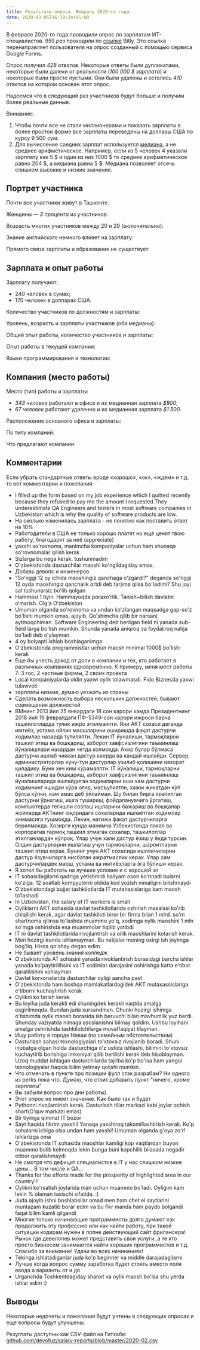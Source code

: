 ```yaml
---
title: Результаты опроса. Февраль 2020-го года.
date: 2020-03-05T16:19:24+05:00
---
```


В феврале 2020-го года проводили опрос по зарплатам ИТ-специалистов. _959 раз_ проходили по [ссылке](http://bit.ly/uzb-it-salaries-2020-02) Bitly. Это ссылка перенаправляет пользователя на опрос созданный с помощью сервиса Google Forms.

<!-- prettier-ignore -->
Опрос получил _428 ответов_. Некоторые ответы были дупликатами, некоторые были далеки от реальности (_100 000 $ зарплата_) и некоторые были просто пустыми. Они были удалены и остались _410 ответов_ на котором основан этот опрос.

Надеемся что в следующий раз участников будут больше и получим более реальные данные.

Внимание:

1. Чтобы почти все не стали миллионерами и показать зарплаты в более простой форме все зарплаты переведены на доллары США по курсу 9 500 сум.
2. Для вычисление средних зарплат используется [медиана](<https://ru.wikipedia.org/wiki/Медиана_(статистика)>), а не среднее арифметическое. Например, если из 5 человек 4 указали зарплату как 5 $ и один из них 1000 $ то среднее арифметическое равно 204 $, а медиана равна 5 $. Медиана позволяет отсечь слишком высокие и низкие значения.

## Портрет участника

Почти все участники живут в Ташкенте.

<canvas id="chart-regions"></canvas>

<script>
    var ctx = document.getElementById('chart-regions').getContext('2d');
    var chart = new Chart(ctx, {
        type: 'horizontalBar',
        data: {
            labels: [
                'Андижанская область',
                'Бухарская область',
                'Джизакская область',
                'Кашкадарьинская область',
                'Навоийская область',
                'Наманганская область',
                'Республика Каракалпакстан',
                'Самаркандская область',
                'Сурхандарьинская область',
                'Ташкент',
                'Ташкентская область',
                'Ферганская область',
                'Хорезмская область'
            ],
            datasets: [{
                label: 'Участники',
                data: [4, 1, 2, 2, 1, 5, 2, 6, 2, 358, 10, 10, 7],
                borderWidth: 0,
                backgroundColor: '#708090'
            }]
        }
    });
</script>

Женщины — _3 процента_ из участников:

<canvas id="chart-gender"></canvas>

<script>
    var ctx = document.getElementById('chart-gender').getContext('2d');
    var chart = new Chart(ctx, {
        type: 'pie',
        data: {
            labels: [
                'Женщины',
                'Мужчины'
            ],
            datasets: [{
                label: 'Участники',
                data: [13, 397],
                borderWidth: 0,
                backgroundColor: ['rgb(54, 162, 235)', 'rgb(255, 205, 86)']
            }]
        },
        options: {
            cutoutPercentage: 50
        }
    });
</script>

Возрасть многих участников между 20 и 29 (включительно):

<canvas id="chart-age-intervals"></canvas>

<script>
    var ctx = document.getElementById('chart-age-intervals').getContext('2d');
    var chart = new Chart(ctx, {
        type: 'pie',
        data: {
            labels: [
                '10—19 лет',
                '20—29 лет',
                '30—39 лет',
                '40—49 лет'
            ],
            datasets: [{
                label: 'Участники',
                data: [11, 271, 121, 7],
                borderWidth: 0,
                backgroundColor: ['rgb(54, 162, 235)', 'rgba(75, 192, 192)', 'rgba(153, 102, 255)', 'rgba(255, 159, 64)']
            }]
        },
        options: {
            cutoutPercentage: 50
        }
    });
</script>

Знание английского немного влияет на зарплату:

<canvas id="chart-english-levels"></canvas>

<script>
    var ctx = document.getElementById('chart-english-levels').getContext('2d');
    var chart = new Chart(ctx, {
        type: 'bar',
        data: {
            labels: [
                'Beginner',
                'Intermediate',
                'Upper Intermediate',
                'Advanced'
            ],
            datasets: [{
                label: 'Зарплата',
                data: [589, 800, 1053, 1000],
                borderWidth: 0,
                backgroundColor: ['rgb(54, 162, 235)', 'rgba(75, 192, 192)', 'rgba(153, 102, 255)', 'rgba(255, 159, 64)']
            }]
        }
    });
</script>

Прямого связа зарплаты и образование не существует:

<canvas id="chart-education"></canvas>

<script>
    var ctx = document.getElementById('chart-education').getContext('2d');
    var chart = new Chart(ctx, {
        type: 'bar',
        data: {
            labels: [
                'Среднее',
                'Колледж',
                'Незаконченное высшее',
                'Высшее'
            ],
            datasets: [
                {
                    label: 'Участники',
                    data: [17, 34, 85, 274],
                    borderWidth: 0,
                    backgroundColor: ['rgb(54, 162, 235)', 'rgba(75, 192, 192)', 'rgba(153, 102, 255)', 'rgba(255, 159, 64)']
                },
                {
                    label: 'Зарплата',
                    data: [1053, 500, 632, 905],
                    borderWidth: 0,
                    backgroundColor: ['rgb(54, 162, 235)', 'rgba(75, 192, 192)', 'rgba(153, 102, 255)', 'rgba(255, 159, 64)']
                }
            ]
        }
    });
</script>

## Зарплата и опыт работы

Зарплату получают:

- 240 человек в сумах;
- 170 человек в долларах США.

Количество участников по должностям и зарплаты:

<canvas id="chart-positions-and-salaries" style="height: 600px"></canvas>

<script>
    var ctx = document.getElementById('chart-positions-and-salaries').getContext('2d');
    var backgroundColors = ['#C09BD8', '#E6E4CE', '#646881', '#686963', '#EED7C5', '#E2856E', '#CDACA1', '#CD8987', '#F1BB87', '#ABE188', '#5B8E7D', '#564256', '#7BA098', '#423B0B', '#BFB7B6', '#2C0703', '#DA9F93', '#07393C'];
    var chart = new Chart(ctx, {
        type: 'horizontalBar',
        data: {
            labels: [
                'Automation Engineer',
                'Business Analyst',
                'CIO',
                'CTO, Director of Engineering',
                'Data Scientist',
                'Database Administrator',
                'Designer',
                'DevOps Engineer',
                'ERP/CRM',
                'Hardware Engineer',
                'Network Engineer',
                'Product Manager',
                'Project Manager',
                'QA Engineer',
                'Software Engineer',
                'System Administrator',
                'System Architect',
                'Team Lead'
            ],
            datasets: [
                {
                    label: 'Участники',
                    data: [1, 1, 1, 20, 8, 2, 30, 4, 3, 2, 2, 4, 13, 15, 258, 4, 14, 28],
                    borderWidth: 0,
                    backgroundColor: backgroundColors
                },
                {
                    label: 'Зарплата',
                    data: [316, 526, 632, 1434, 895, 395, 1389, 1000, 1474, 1132, 868, 1105, 1053, 526, 795, 820, 487, 1126],
                    borderWidth: 0,
                    backgroundColor: backgroundColors
                }
            ]
        }
    });
</script>

Уровень, возрасть и зарплаты участников (оба медианы):

<canvas id="chart-levels-and-salaries"></canvas>

<script>
    var ctx = document.getElementById('chart-levels-and-salaries').getContext('2d');
    var chart = new Chart(ctx, {
        type: 'horizontalBar',
        data: {
            labels: [
                'Junior',
                'Middle',
                'Senior',
                'Lead'
            ],
            datasets: [
                {
                    label: 'Участники',
                    data: [76, 188, 108, 35],
                    borderWidth: 0,
                    backgroundColor: '#E55934'
                },
                {
                    label: 'Возрасть',
                    data: [23, 25, 30, 32],
                    borderWidth: 0,
                    backgroundColor: '#7871AA'
                },
                {
                    label: 'Зарплата',
                    data: [316, 750, 1298, 1600],
                    borderWidth: 0,
                    backgroundColor: '#5BC0EB'
                }
            ]
        }
    });
</script>

Общий опыт работы, количество участников и зарплаты:

<canvas id="chart-experience-and-salaries"></canvas>

<script>
    var ctx = document.getElementById('chart-experience-and-salaries').getContext('2d');
    var chart = new Chart(ctx, {
        type: 'horizontalBar',
        data: {
            labels: [
                '<1',
                '1-3',
                '3-5',
                '5-7',
                '7-10',
                '>10'
            ],
            datasets: [
                {
                    label: 'Участники',
                    data: [41, 135, 81, 46, 52, 55],
                    borderWidth: 0,
                    backgroundColor: '#E55934'
                },
                {
                    label: 'Зарплата',
                    data: [316, 526, 947, 1076, 1316, 1579],
                    borderWidth: 0,
                    backgroundColor: '#5BC0EB'
                }
            ]
        }
    });
</script>

Опыт работы в текущей компании:

<canvas id="chart-experience-at-current-company"></canvas>

<script>
    var ctx = document.getElementById('chart-experience-at-current-company').getContext('2d');
    var chart = new Chart(ctx, {
        type: 'horizontalBar',
        data: {
            labels: [
                '<1',
                '1-3',
                '3-5',
                '5-7',
                '7-10',
                '>10'
            ],
            datasets: [
                {
                    label: 'Участники',
                    data: [168, 153, 45, 17, 19, 8],
                    borderWidth: 0,
                    backgroundColor: '#E55934'
                },
                {
                    label: 'Зарплата',
                    data: [526, 1000, 1158, 1579, 1000, 1053],
                    borderWidth: 0,
                    backgroundColor: '#5BC0EB'
                }
            ]
        }
    });
</script>

Языки программирования и технологии:

<canvas id="chart-technologies" style="height: 700px"></canvas>

<script>
    var ctx = document.getElementById('chart-technologies').getContext('2d');
    var chart = new Chart(ctx, {
        type: 'horizontalBar',
        data: {
            labels: [
                'PHP',
                'Frontend Development (JavaScript/TypeScript)',
                'Web (HTML/CSS)',
                'C#/.NET',
                'Java/Scala',
                'iOS (Swift/Objective C)',
                'C/C++',
                'Game Development (Unity/Unreal Engine)',
                'SQL/PL-SQL',
                'Python',
                'Selenium',
                'Cordova',
                'Ionic',
                '1C',
                'Vue.js',
                'AWS',
                'Ruby',
                'Delphi',
                'Android (Kotlin/Java)',
                'MERN',
                'Golang',
                'React',
                'React Native',
                'Flutter',
                'Cisco',
                'Node.js',
                'ActionScript3',
                'ABAP',
                'Clojure',
                'Dart',
                'IIS',
                'Yii 2',
                'Django',
                'Qt Framework'
            ],
            datasets: [
                {
                    label: 'Количество голосов',
                    data: [92, 141, 158, 56, 91, 34, 34, 3, 102, 75, 1, 1, 1, 1, 1, 1, 1, 3, 63, 1, 12, 4, 2, 1, 1, 6, 1, 4, 1, 1, 1, 1, 1, 1],
                    borderWidth: 0,
                    backgroundColor: '#7F96FF'
                }
            ]
        }
    });
</script>

## Компания (место работы)

Место (тип) работы и зарплаты:

<!-- prettier-ignore -->
- _343 человек_ работают в офисе и их медианная зарплата _$800_;
- _67 человек_ работают удаленно и их медианная зарплата _$1 500_.

Расположение основного офиса и зарплаты:

<canvas id="chart-office-locations-and-salaries"></canvas>

<script>
    var ctx = document.getElementById('chart-office-locations-and-salaries').getContext('2d');
    var backgroundColors = ['#C09BD8', '#E6E4CE', '#646881', '#686963', '#EED7C5', '#E2856E', '#CDACA1', '#CD8987', '#F1BB87', '#ABE188', '#5B8E7D'];
    var chart = new Chart(ctx, {
        type: 'horizontalBar',
        data: {
            labels: [
                'Фриланс',
                'Европа', 
                'Израиль', 
                'Малайзия', 
                'ОАЭ',
                'Российская Федерация', 
                'Сингапур',
                'СНГ',
                'США', 
                'Узбекистан', 
                'Южная Корея'
            ],
            datasets: [
                {
                    label: 'Участники',
                    data: [1, 30, 1, 7, 1, 23, 2, 3, 40, 298, 4],
                    borderWidth: 0,
                    backgroundColor: backgroundColors
                },
                {
                    label: 'Зарплата',
                    data: [1579, 1487, 900, 900, 1000, 1200, 1705, 1474, 1842, 658, 1050],
                    borderWidth: 0,
                    backgroundColor: backgroundColors
                }
            ]
        }
    });
</script>

По типу компаний:

<canvas id="chart-company-type-and-salaries"></canvas>

<script>
    var ctx = document.getElementById('chart-company-type-and-salaries').getContext('2d');
    var chart = new Chart(ctx, {
        type: 'horizontalBar',
        data: {
            labels: [
                'Outsourcing', 
                'Outstaffing', 
                'Государственное учреждение', 
                'Продуктовая', 
                'Сервисная', 
                'Стартап'
            ],
            datasets: [
                {
                    label: 'Участники',
                    data: [71, 25, 75, 134, 18, 87],
                    borderWidth: 0,
                    backgroundColor: '#685762'
                },
                {
                    label: 'Запрлата',
                    data: [1200, 842, 632, 903, 579, 800],
                    borderWidth: 0,
                    backgroundColor: '#9B9987'
                }
            ]
        }
    });
</script>

Что предлагают компании:

<canvas id="chart-benefits"></canvas>

<script>
    var ctx = document.getElementById('chart-benefits').getContext('2d');
    var chart = new Chart(ctx, {
        type: 'horizontalBar',
        data: {
            labels: [
                'Кофе, чай, печеньки в офисе',
                'Предоставление необходимой техники за счёт компании или выделение средств на её приобретение',
                'Компенсация проезда или затрат на бензин',
                'Бонусы от завершённых проектов',
                'Питание в офисе (обеды)',
                'Возможность удалённой работы',
                'Компенсация затрат на спорт (фитнес, бассейн)',
                'Акции, опционы (equity)',
                'Возможность переезда в другой город или страну'
            ],
            datasets: [
                {
                    label: 'Количество голосов',
                    data: [196, 229, 39, 115, 96, 141, 53, 45, 46],
                    borderWidth: 0,
                    backgroundColor: '#F68E5F'
                }
            ]
        }
    });
</script>

## Комментарии

Если убрать стандартные ответы вроде «хорошо», «ок», «ждем» и т.д. то вот комментарии и пожелания:

<!-- prettier-ignore -->
- I filled up the form based on my job experience which I quitted recently because they refused to pay me the amount I requested.They underestimate QA Engineers and testers in most software companies in Uzbekistan which is why the quality of software products are low.
- На сколько изменилась зарплата - не понятно как поставить ответ на 10%
- Работодатели в США не только хорошо платят но ещё ценят твою работу, благодарят за неё (appreciate)
- yaxshi so'rovnoma, manimcha kompaniyalar uchun ham shunaqa so'rovnomalar qilish kerak
- Sizlarga bu nega kerak, tushunmadim
- O'zbekistonda dasturchilar maoshi ko'ngildagiday emas.
- Добавь девопс и инженеров
- "Soʻnggi 12 oy ichida maoshingiz qanchaga oʻzgardi?" deganda so'nggi 12 oyda maoshingiz qanchalik ortdi deb tarjima qilsa bo'ladimi? Shu joyi sal tushunarsiz bo'lib qolgan
- Hammasi 1 tiyin. Hammayoqda poraxo‘rlik. Tanish~bilish davlatni o‘marish. Olg‘a O‘zbekiston
- Umuman olganda so'rovnoma va undan ko'zlangan maqsadga gap-so'z bo'lishi mumkin emas, ajoyib. Qo'shimcha qilib bir narsani aytmoqchiman. Software Engineering deb berilgan field ni yanada sub-field larga bo'lish mumkin. Shunda yanada aniqroq va foydaliroq natija bo'ladi deb o'ylayman.
- 4 oy bolyapti ishlab boshlaganimga
- O'zbekistonda programmistlar uchun maosh minimal 1000$ bo'lishi kerak
- Еще бы учесть доход от доли в компании и тех, кто работает в различных компаниях одновременно. К примеру, меня мест работы 7: 3 гос, 2 частные фирмы, 2 своих проекта
- Local kompaniyalarda oldin yaxwi oylik tolawmasdi. Fido Biznesda yaxwi tulawvoti
- зарплаты низкие, думаю уезжать из страны
- Сделать возможность выбора нескольких должностей, бывают совмещения должностей
- ВМнинг 2013 йил 25 январдаги 18 сон карори хамда Президентнинг 2018 йил 19 февралдаги ПФ-5349-сон карори ижроси барча ташкилотларда тулик ижро этилмаяпти. Яни АКТ сохаси деганда имтиёз, устама ойлик маошларини оширишда фақат дастурчи ходимлар назарда тутиляпти. Лекин IT йуналиши, тармоқларни ташкил этиш ва бошқариш, ахборот хавфсизлигини таъминлаш йўналишлари назардан четда колмоқда. Ахир булар бўлмаса дастурчи ишлаб чиккан дастур каерда ва кандай ишлайди. Сервер, администраторлар куну-тун дастурлар узилиб қолишини назорат қиладику. Буни хеч ким кўрамаяпти.
  IT йўналиши, тармоқларни ташкил этиш ва бошқариш, ахборот хавфсизлигини таъминлаш йуналишларида ишлайдиган ходимларни иши хам дастурчи ходимнинг ишидан кўра оғир, масъулиятли, хажм жихатдан кўп бўлса кўпки, кам эмас деб ўйлайман. Шу билан бирга яратилган дастурни ўрнатиш, ишга тушириш, фойдаланувчига ўргатиш, компьютерда тегишли созлаш ишларини бажариш ва бошқалар жойларда АКТнинг юқоридаги сохаларида ишлаётган ходимлар зиммасига тушмоқда. Лекин, натижа факат дастурчиларга берилмокда.
  Хозирги кунда манимча Узбекистонда локал ва корпоратив тармоқ ташкил этмаган сохалар, ташкилотлар этилганлардан кўпроқ. Улар учун хали дастур ёзиш у ёкда турсин. Олдин дастурларни ишлатиш учун тармоқларни, шароитларни ташкил этиш керак.
  Бунинг учун АКТ сохасида ишловчиларни дастур ёзувчиларга нисбатан ажратмаслик керак. Улар хам дастурчилардек маош, устама ва имтиёзларга эга бўлиши керак.
- Я хотел бы работать на лучшее условие и с хорошей зп
- IT sohasidagilarni qadriga yetishmidi haliyam oson koʻrinadi bularni koʻziga. 12 soatlab kompyuterni oldida kod yozish nimaligini bilishmaydi
- Oʼzbekistondagi bujjet tashkilotlarda IT mutahasislariga kam maosh toʼlashadi
- In Uzbekistan, the salary of IT workers is small
- Oyliklarni AKT sohasida davlat tashkilotlarida oshirish masalasi ko'rib chiqilishi kerak, agar davlat tashkiloti biror bir firma bilan 1 mlrd. so'm shartnoma qilinsa to'lashda muammo yo'q, xodimga oylik maoshini 1 mln so'mga oshirishda esa muammolar tiqilib yotibdi
- IT ni davlat tashkilotlarida rivojlantrish va oilik maoshlarini kotarish kerak.
- Men hozirgi kunda ishlamayman. Bu natijalar mening oxirgi ish joyimga bog'liq. Hissa qo'shay degan edim.
- Не бывает уровень знания колледж
- O'zbekistonda AT sohasini yanada rivoklantirish borasidagi barcha ishlar yanada ko'paytirilihsini va IT xodimlar darajasini oshirishga katta e'tibor qaratilishini xohlayman
- Davlat korxonalarida dasturchilar oyligi aancha past
- O'zbekistonda ham boshqa mamlakatlardagidek AKT mutaxassislariga e'tiborni kuchaytirish kerak
- Oylikni ko`tarish kerak
- Bu loyiha juda kerakli edi shuningdek kerakli vaqtda amalga osgirilmoqda. Bundan juda xursandman. Chunki hozirgi ishimga o'tishimda oylik maosh borasida ish beruvchi bilan mavhumlik yuz berdi. Shunday vaziyatda nimaga asoslanishni bilmay qoldim. Ushbu loyihani amalga oshirishda tashkilotchilarga muvaffaqiyat tilayman.
- Ищу работу в городе Наваи (по семейным обстоятельством)
- Dasturlash sohasi texnologiyalari to'xtovsiz rivojlanib boradi. Shuni inobatga olgan holda dasturchiga o'z ustida ishlashi, bilimini to'xtovsiz kuchaytirib borishiga imkoniyat qilib berilishi kerak deb hisoblayman. Uzoq muddat ishlagan dasturchilarda tajriba ko'p bo'lsa ham yangoi texnologiyalar haqida bilim yetmay qolishi mumkin.
- Что отмечать в пункте про позиции фулл стэк разрабам? Ни одного из perks пока что. Думаю, что стоит добавить пункт "ничего, кроме зарплаты"
- Вы забыли вопрос про дни работы)
- Этот опрос не имеет значение. Как было так и будет
- Pythonni rivojlantirish kerak. Dasturlash tillar markazi kabi joylar ochish shart(O’quv markazi emas)
- Bir tiyinga qimmat IT bozor
- Sayt haqida fikrim yaxshi! Yanaqa yaxshiroq takomillashtirish kerak. Ko'p sohalarni ichiga olsa undan ham yaxshi! Umuman olganda g'oya zo'r! Ishlarizga oma
- O'zbekistonda IT sohasida maoshlar kamligi kop vaqtlardan buyon muammo bolib kelmoqda lekin bunga buni kopchilik bilasada negadir etibor qaratishmaydi
- Не смотря что дефицит специалистов в IT у нас слишком низкие цены... В том числе и QA...
- Thanks for the efforts made for the prosperity of highlighted area in our country!!!
- Oylikni ko'rsatish joylarida man uchun muammo bo'ladi. Oyligim kam lekin % olaman tasischi sifatida. :)
- Juda ajoyib ishni boshlabsilar omad men ham chet el saytlarini muntazam kuzatib borar edim va bu fikr manda ham paydo bolgandi faqat bilim kamli qilgandi
- Многие только начинающие программисты долго думают как продолжить эту профессию или как найти работу, при такой ситуации кодерам нужен в полне действующий сайт фрилансера! Рынок где девелопер может представить свои услуги, а те кто просто бизнесом занимаются найти хороших программистов и т.д. Спасибо за внимание! Удачи во всех начинаниях!
- Tekinga ishlatadiganlar juda ko'p beginner va middle darajadagilarni
- Лучше когда вопрос сумму заработка будет стоять вместо поля ввода а варианты от и до
- Urganchda Toshkentdagiday sharoit va oylik maosh bo'lsa shu yerda ishlar edim :)

## Выводы

Некоторые недочеты и пожелания будут учтены в следующих опросах и еще вопросы будут улучшены.

Резултаты доступны как CSV-файл на Гитхабе: [github.com/devofuz/salary-reports/blob/master/2020-02.csv](https://github.com/devofuz/salary-reports/blob/master/2020-02.csv)
